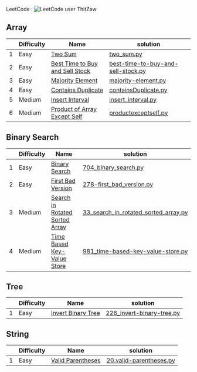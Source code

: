 LeetCode : ![LeetCode user ThitZaw](https://img.shields.io/badge/dynamic/json?style=social&labelColor=black&color=%23ffa116&label=Solved&query=solved&url=https%3A%2F%2Fleetcode-badge.vercel.app%2Fapi%2Fusers%2FThitZaw&logo=leetcode&logoColor=yellow)


## Array

|   | Difficulty   |Name                                           |  solution
| ----------- | ----------- | ----------- | ----------- |
|  1 | Easy         | [Two Sum](https://leetcode.com/problems/two-sum/)     | [two_sum.py](https://github.com/ThitZaw/problem_solving/blob/grind_75/grind_75/Array/two_sum.py)
|  2 | Easy         | [Best Time to Buy and Sell Stock](https://leetcode.com/problems/best-time-to-buy-and-sell-stock)                             | [best-time-to-buy-and-sell-stock.py](https://github.com/ThitZaw/problem_solving/blob/grind_75/grind_75/Array/best-time-to-buy-and-sell-stock.py)
|  3 | Easy         | [Majority Element](https://leetcode.com/problems/majority-element/)                             | [majority-element.py](https://github.com/ThitZaw/problem_solving/blob/grind_75/grind_75/Array/majority-element.py)
|  4 | Easy         | [Contains Duplicate](https://leetcode.com/problems/contains-duplicate/description/)                             | [containsDuplicate.py](https://github.com/ThitZaw/problem_solving/blob/grind_75/grind_75/Array/containsDuplicate.py)
|  5 | Medium         | [Insert Interval](https://leetcode.com/problems/insert-interval/)                             | [insert_interval.py](https://github.com/ThitZaw/problem_solving/blob/grind_75/grind_75/Array/insert_interval.py)
|  6 | Medium         | [Product of Array Except Self](https://leetcode.com/problems/product-of-array-except-self/description/)                             | [productexceptself.py](https://github.com/ThitZaw/problem_solving/blob/grind_75/grind_75/Array/productexceptself.py)

## Binary Search

|   | Difficulty   |Name                                           |  solution
| ----------- | ----------- | ----------- | ----------- |
|  1 | Easy         | [Binary Search](https://leetcode.com/problems/binary-search/)     | [704_binary_search.py](https://github.com/ThitZaw/problem_solving/blob/grind_75/grind_75/binary_search/704_binary_search.py)
|  2 | Easy         | [First Bad Version](https://leetcode.com/problems/first-bad-version/description/)     | [278-first_bad_version.py](https://github.com/ThitZaw/problem_solving/blob/grind_75/grind_75/binary_search/278-first_bad_version.py)
|  3 | Medium         | [Search in Rotated Sorted Array](https://leetcode.com/problems/search-in-rotated-sorted-array/)     | [33_search_in_rotated_sorted_array.py](https://github.com/ThitZaw/problem_solving/blob/grind_75/grind_75/binary_search/33_search_in_rotated_sorted_array.py)
|  4 | Medium         | [Time Based Key-Value Store](https://leetcode.com/problems/time-based-key-value-store/)     | [981_time-based-key-value-store.py](https://github.com/ThitZaw/problem_solving/blob/grind_75/grind_75/binary_search/981_time-based-key-value-store.py)

## Tree

|   | Difficulty   |Name                                           |  solution
| ----------- | ----------- | ----------- | ----------- |
|  1 | Easy         | [Invert Binary Tree](https://leetcode.com/problems/invert-binary-tree/)     | [226_invert-binary-tree.py](https://github.com/ThitZaw/problem_solving/blob/grind_75/grind_75/tree/226.invert-binary-tree.py)


## String

|   | Difficulty   |Name                                           |  solution
| ----------- | ----------- | ----------- | ----------- |
|  1 | Easy         | [Valid Parentheses](https://leetcode.com/problems/valid-parentheses/)     | [20.valid-parentheses.py](https://github.com/ThitZaw/problem_solving/blob/grind_75/grind_75/string/20.valid-parentheses.py)